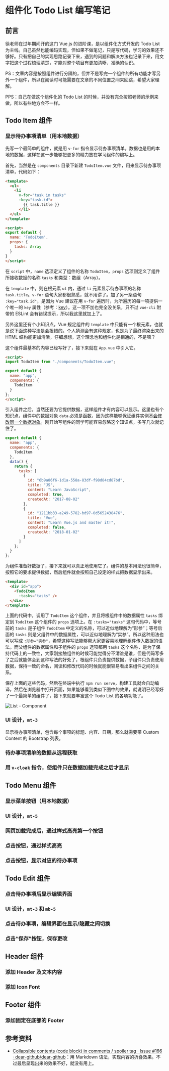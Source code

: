 # 组件化 Todo List 编写笔记

## 前言

徐老师在过年期间开的这门 Vue.js 的进阶课，是以组件化方式开发的 Todo List 为主线。自己虽然也能编码实现，但如果不做笔记，只是写代码，学习的效果还不够好。只有把自己的实现思路记录下来，遇到的问题和解决方法也记录下来，用文字把这个过程梳理清楚，才能对整个项目有更加清晰、准确的认识。

PS：文章内容是按照组件进行分隔的，但并不是写完一个组件的所有功能才写另外一个组件，所以在阅读时可能需要在文章的不同位置之间来回跳，希望大家理解。

PPS：自己在做这个组件化的 Todo List 的时候，并没有完全按照老师的示例来做，所以有些地方会不一样。

## Todo Item 组件

### 显示待办事项清单（用本地数据）

先写一个最简单的组件，就是用 `v-for` 指令显示待办事项清单。数据也是用的本地的数据，这样在这一步能够把更多的精力放在学习组件的编写上。

首先，当然是在 `components` 目录下新建 `TodoItem.vue` 文件，用来显示待办事项清单，代码如下：

```html
<template>
  <ul>
    <li
      v-for="task in tasks"
      :key="task.id">
        {{ task.title }}
      </li>
  </ul>
</template>

<script>
export default {
  name: 'TodoItem',
  props: {
    tasks: Array
  }
}
</script>
```

在 `script` 中，`name` 选项定义了组件的名称 `TodoItem`，`props` 选项则定义了组件所接收数据的名称 `tasks` 和类型：数组（Array）。

在 `template` 中，则在根元素 `ul` 内，通过 `li` 元素显示待办事项的名称 `task.title`。`v-for` 语句大家都很熟悉，就不用讲了。加了另一条语句 `:key="task.id"`，是因为 Vue 建议在用 `v-for` 遍历时，为所遍历的每一项提供一个唯一的 `key` 属性（参考：[key](https://cn.vuejs.org/v2/guide/list.html#key)）。这一项不加也完全没关系，只不过 `vue-cli` 附带的 ESLint 会有错误提示，所以我这里就加上了。

另外这里还有个小知识点，Vue 规定组件的 `template` 中只能有一个根元素，也就是说下面这种写法是会报错的。个人猜测会有这种规定，也是为了最终渲染出来的 HTML 结构能更加清晰，仔细想想，这个理念也和组件化是相通的，不是嘛？

这个组件最基本的内容已经写好了，接下来就在 `App.vue` 中引入它。

```html
<script>
import TodoItem from "./components/TodoItem.vue";

export default {
  name: "app",
  components: {
    TodoItem
  }
};
</script>
```

引入组件之后，当然还要为它提供数据，这样组件才有内容可以显示。这里也有个知识点，组件中的数据对象 `data` 必须是函数，因为这样能够保证组件实例[不会修改同一个数据对象](https://cn.vuejs.org/v2/api/#data)。刚开始写组件的同学可能容易忽略这个知识点，多写几次就记住了。

```javascript
export default {
  name: "app",
  components: {
    TodoItem
  },
  data() {
    return {
      tasks: [
        {
          id: "6b9a86f6-1d1a-558a-83df-f98d84cd87bd",
          title: "JS",
          content: "Learn JavaScript",
          completed: true,
          createdAt: "2017-08-02"
        },
        {
          id: "1211bb33-a249-5782-bd97-0d5652438476",
          title: "Vue",
          content: "Learn Vue.js and master it!",
          completed: false,
          createdAt: "2018-01-02"
        }
      ]
    };
  }
};
```

为组件准备好数据了，接下来就可以真正地使用它了。组件的基本用法也很简单，按照它的要求提供数据，然后组件就会按照自己设定的样式把数据显示出来。

```html
<template>
  <div id="app">
    <TodoItem
      :tasks="tasks" />
  </div>
</template>
```

上面的代码中，调用了 `TodoItem` 这个组件，并且将根组件中的数据属性 `tasks` 绑定到 `TodoItem` 这个组件的 `props` 选项上。在 `:tasks="tasks"` 这句代码中，等号前的 `tasks` 是子组件 `TodoItem` 中定义的名称，可以近似地理解为“形参”；等号后面的 `tasks` 则是父组件中的数据属性，可以近似地理解为“实参”。所以这种用法也可以写成 `:形参="实参"`，希望这种写法能够帮大家更容易地理解组件传入数据的语法。而父组件的数据属性和子组件的 `props` 选项都用 `tasks` 这个名称，是为了保持代码上的一致性，大家刚接触组件的时候可能觉得分不清谁是谁，但是代码写多了之后就能体会到这种写法的好处了，根组件只负责提供数据，子组件只负责使用数据，保持一致的命名，阅读和修改代码的时候就能很容易看出来组件之间的关系。

保存上面的这些代码，然后在终端中执行 `npm run serve`，构建工具就会自动编译，然后在浏览器中打开页面，如果能够看到类似下图中的效果，就说明已经写好了一个最简单的组件了，接下来就要丰富这个 Todo List 的各项功能了。

![List - Component](http://owve9bvtw.bkt.clouddn.com/FhVBhKDMkceIrw-h6RlnIWCHCD-8)

### UI 设计，`mt-3`

显示待办事项清单，包含每个事项的标题、内容、日期，那么就需要带 Custom Content 的 Bootstrap 列表。

### 待办事项清单的数据从远程获取

### 用 `v-cloak` 指令，使组件只在数据加载完成之后才显示

## Todo Menu 组件

### 显示菜单按钮（用本地数据）

### UI 设计，`mt-5`

### 网页加载完成后，通过样式高亮第一个按钮

### 点击按钮，通过样式高亮

### 点击按钮，显示对应的待办事项

## Todo Edit 组件

### 点击待办事项后显示编辑界面

### UI 设计，`mt-3` 和 `mb-5`

### 点击待办事项，编辑界面在显示/隐藏之间切换

### 点击“保存”按钮，保存更改

## Header 组件

### 添加 Header 及文本内容

### 添加 Icon Font

## Footer 组件

### 添加固定在底部的 Footer

## 参考资料

- [Collapsible contents (code block) in comments / spoiler tag · Issue #166 · dear-github/dear-github](https://github.com/dear-github/dear-github/issues/166)：用 Markdown 语法，实现内容的折叠效果。不过最后呈现出来的效果不好，就没有用上。
